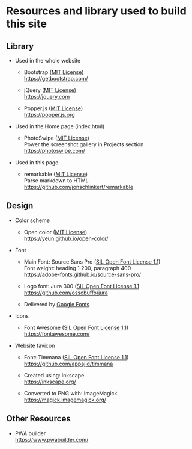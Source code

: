 # Resources and library used to build this site

## Library

- Used in the whole website

  - Bootstrap ([MIT License](https://github.com/twbs/bootstrap/blob/master/LICENSE))  
  <https://getbootstrap.com/>

  - jQuery ([MIT License](https://github.com/jquery/jquery/blob/master/LICENSE.txt))  
  <https://jquery.com>

  - Popper.js ([MIT License](https://github.com/FezVrasta/popper.js/blob/master/LICENSE.md))  
  <https://popper.js.org>

- Used in the Home page (index.html)

  - PhotoSwipe ([MIT License](https://github.com/dimsemenov/PhotoSwipe/blob/master/LICENSE))  
  Power the screenshot gallery in Projects section  
  <https://photoswipe.com/>

- Used in this page

  - remarkable ([MIT License](https://github.com/jonschlinkert/remarkable/blob/master/LICENSE))  
  Parse markdown to HTML  
  <https://github.com/jonschlinkert/remarkable>

## Design

- Color scheme

  - Open color ([MIT License](https://github.com/yeun/open-color/blob/master/LICENSE))  
  <https://yeun.github.io/open-color/>  

- Font

  - Main Font: Source Sans Pro ([SIL Open Font License 1.1](https://github.com/adobe-fonts/source-sans-pro/blob/release/LICENSE.md))  
  Font weight: heading 1 200, paragraph 400  
  <https://adobe-fonts.github.io/source-sans-pro/>

  - Logo font: Jura 300 ([SIL Open Font License 1.1](https://github.com/google/fonts/blob/master/ofl/jura/OFL.txt)  
  <https://github.com/ossobuffo/jura>

  - Delivered by [Google Fonts](https://fonts.google.com)  

- Icons

  - Font Awesome ([SIL Open Font License 1.1](https://github.com/FortAwesome/Font-Awesome/blob/master/LICENSE.txt))  
  <https://fontawesome.com/>

- Website favicon

  - Font: Timmana ([SIL Open Font License 1.1](https://github.com/appajid/timmana/blob/master/OFL.txt))  
  <https://github.com/appajid/timmana>

  - Created using: inkscape  
  <https://inkscape.org/>
  
  - Converted to PNG with: ImageMagick  
  <https://magick.imagemagick.org/>

## Other Resources

- PWA builder  
  <https://www.pwabuilder.com/>
